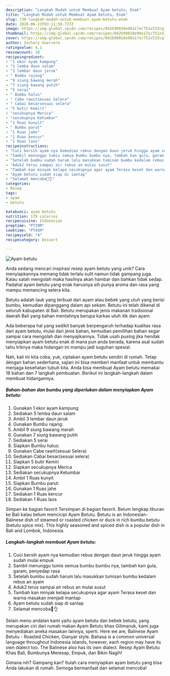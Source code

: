 ```yaml
---
description: "Langkah Mudah untuk Membuat Ayam betutu, Enak"
title: "Langkah Mudah untuk Membuat Ayam betutu, Enak"
slug: 730-langkah-mudah-untuk-membuat-ayam-betutu-enak
date: 2020-06-23T03:11:59.737Z
image: https://img-global.cpcdn.com/recipes/042b90018e90a17e/751x532cq70/ayam-betutu-foto-resep-utama.jpg
thumbnail: https://img-global.cpcdn.com/recipes/042b90018e90a17e/751x532cq70/ayam-betutu-foto-resep-utama.jpg
cover: https://img-global.cpcdn.com/recipes/042b90018e90a17e/751x532cq70/ayam-betutu-foto-resep-utama.jpg
author: Zachary Guerrero
ratingvalue: 4.1
reviewcount: 10
recipeingredient:
- "1 ekor ayam kampung"
- "5 lemba daun salam"
- "3 lembar daun jeruk"
- " Bumbu rajang"
- "9 siung bawang merah"
- "7 siung bawang putih"
- "5 serai"
- " Bumbu halus"
- " Cabe rawitsesuai Selera"
- " Cabai besarsesuai selera"
- "5 butir Kemiri"
- "secukupnya Merica"
- "secukupnya Ketumbar"
- "1 Ruas kunyit"
- " Bumbu parut"
- "1 Ruas jahe"
- "1 Ruas kencur"
- "1 Ruas laos"
recipeinstructions:
- "Cuci bersih ayam nya kemudian rebus dengan daun jeruk hingga ayam sudah mulai empuk"
- "Sambil menunggu tumis semua bumbu bumbu nya, tambah kan gula, garam, penyedap rasa"
- "Setelah bumbu sudah harum lalu masukkan tumisan bumbu kedalam rebus an ayam"
- "Aduk2 terus sampai air rebus an mulai susut"
- "Tambah kan minyak kelapa secukupnya agar ayam Terasa keset dan warna masakan menjadi mantap"
- "Ayam betutu sudah siap di santap"
- "Selamat mencoba🙏👌"
categories:
- Resep
tags:
- ayam
- betutu

katakunci: ayam betutu 
nutrition: 179 calories
recipecuisine: Indonesian
preptime: "PT39M"
cooktime: "PT45M"
recipeyield: "4"
recipecategory: Dessert

---
```



![Ayam betutu](https://img-global.cpcdn.com/recipes/042b90018e90a17e/751x532cq70/ayam-betutu-foto-resep-utama.jpg)

Anda sedang mencari inspirasi resep ayam betutu yang unik? Cara menyiapkannya memang tidak terlalu sulit namun tidak gampang juga. Kalau salah mengolah maka hasilnya akan hambar dan bahkan tidak sedap. Padahal ayam betutu yang enak harusnya sih punya aroma dan rasa yang mampu memancing selera kita.

Betutu adalah lauk yang terbuat dari ayam atau bebek yang utuh yang berisi bumbu, kemudian dipanggang dalam api sekam. Betutu ini telah dikenal di seluruh kabupaten di Bali. Betutu merupakan jenis makanan tradisional daerah Bali yang bahan mentahnya berupa karkas utuh itik dan ayam.

Ada beberapa hal yang sedikit banyak berpengaruh terhadap kualitas rasa dari ayam betutu, mulai dari jenis bahan, kemudian pemilihan bahan segar sampai cara mengolah dan menyajikannya. Tidak usah pusing jika hendak menyiapkan ayam betutu enak di mana pun anda berada, karena asal sudah tahu triknya maka hidangan ini mampu jadi suguhan spesial.


Nah, kali ini kita coba, yuk, ciptakan ayam betutu sendiri di rumah. Tetap dengan bahan sederhana, sajian ini bisa memberi manfaat untuk membantu menjaga kesehatan tubuh kita. Anda bisa membuat Ayam betutu memakai 18 bahan dan 7 langkah pembuatan. Berikut ini langkah-langkah dalam membuat hidangannya.

<!--inarticleads1-->

##### Bahan-bahan dan bumbu yang diperlukan dalam menyiapkan Ayam betutu:

1. Gunakan 1 ekor ayam kampung
1. Sediakan 5 lemba daun salam
1. Ambil 3 lembar daun jeruk
1. Gunakan  Bumbu rajang:
1. Ambil 9 siung bawang merah
1. Gunakan 7 siung bawang putih
1. Sediakan 5 serai
1. Siapkan  Bumbu halus:
1. Gunakan  Cabe rawit(sesuai Selera)
1. Sediakan  Cabai besar(sesuai selera)
1. Siapkan 5 butir Kemiri
1. Siapkan secukupnya Merica
1. Sediakan secukupnya Ketumbar
1. Ambil 1 Ruas kunyit
1. Siapkan  Bumbu parut:
1. Gunakan 1 Ruas jahe
1. Sediakan 1 Ruas kencur
1. Sediakan 1 Ruas laos


Simpan ke bagian favorit Tersimpan di bagian favorit. Belum lengkap liburan ke Bali kalau belum mencicipi Ayam Betutu. Betutu is an Indonesian-Balinese dish of steamed or roasted chicken or duck in rich bumbu betutu (betutu spice mix). This highly seasoned and spiced dish is a popular dish in Bali and Lombok, Indonesia. 

<!--inarticleads2-->

##### Langkah-langkah membuat Ayam betutu:

1. Cuci bersih ayam nya kemudian rebus dengan daun jeruk hingga ayam sudah mulai empuk
1. Sambil menunggu tumis semua bumbu bumbu nya, tambah kan gula, garam, penyedap rasa
1. Setelah bumbu sudah harum lalu masukkan tumisan bumbu kedalam rebus an ayam
1. Aduk2 terus sampai air rebus an mulai susut
1. Tambah kan minyak kelapa secukupnya agar ayam Terasa keset dan warna masakan menjadi mantap
1. Ayam betutu sudah siap di santap
1. Selamat mencoba🙏👌


Selain menu andalan kami yaitu ayam betutu dan bebek betutu, yang merupakan ciri dari rumah makan Ayam Betutu khas Gilimanuk, kami juga menyediakan aneka masakan lainnya, sperti. Here we are, Balinese Ayam Betutu - Roasted Chicken, Gianyar style. Bahasa is a common universal language throughout Indonesia islands, however, each region may have its own dialect too. The Balinese also has its own dialect. Resep Ayam Betutu Khas Bali, Bumbunya Meresap, Empuk, dan Bikin Nagih! 

Gimana nih? Gampang kan? Itulah cara menyiapkan ayam betutu yang bisa Anda lakukan di rumah. Semoga bermanfaat dan selamat mencoba!
